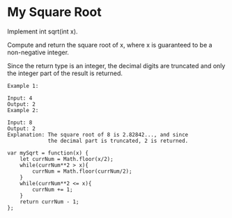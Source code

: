 # My Square Root

Implement int sqrt(int x).

Compute and return the square root of x, where x is guaranteed to be a non-negative integer.

Since the return type is an integer, the decimal digits are truncated and only the integer part of the result is returned.

```
Example 1:

Input: 4
Output: 2
Example 2:

Input: 8
Output: 2
Explanation: The square root of 8 is 2.82842..., and since
             the decimal part is truncated, 2 is returned.
```

```
var mySqrt = function(x) {
    let currNum = Math.floor(x/2);
    while(currNum**2 > x){
        currNum = Math.floor(currNum/2);
    }
    while(currNum**2 <= x){
        currNum += 1;
    }
    return currNum - 1;
};
```
